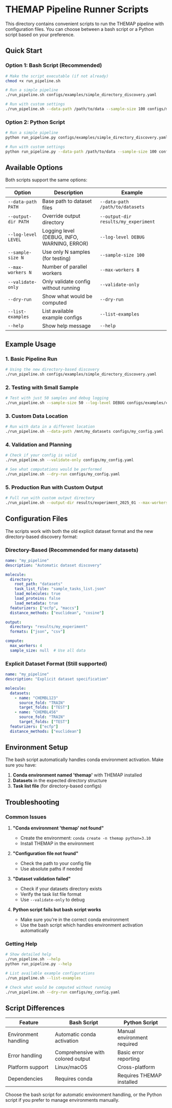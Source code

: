 # THEMAP Pipeline Runner Scripts

This directory contains convenient scripts to run the THEMAP pipeline with configuration files. You can choose between a bash script or a Python script based on your preference.

## Quick Start

### Option 1: Bash Script (Recommended)
```bash
# Make the script executable (if not already)
chmod +x run_pipeline.sh

# Run a simple pipeline
./run_pipeline.sh configs/examples/simple_directory_discovery.yaml

# Run with custom settings
./run_pipeline.sh --data-path /path/to/data --sample-size 100 configs/my_config.yaml
```

### Option 2: Python Script
```bash
# Run a simple pipeline
python run_pipeline.py configs/examples/simple_directory_discovery.yaml

# Run with custom settings
python run_pipeline.py --data-path /path/to/data --sample-size 100 configs/my_config.yaml
```

## Available Options

Both scripts support the same options:

| Option | Description | Example |
|--------|-------------|---------|
| `--data-path PATH` | Base path to dataset files | `--data-path /path/to/datasets` |
| `--output-dir PATH` | Override output directory | `--output-dir results/my_experiment` |
| `--log-level LEVEL` | Logging level (DEBUG, INFO, WARNING, ERROR) | `--log-level DEBUG` |
| `--sample-size N` | Use only N samples (for testing) | `--sample-size 100` |
| `--max-workers N` | Number of parallel workers | `--max-workers 8` |
| `--validate-only` | Only validate config without running | `--validate-only` |
| `--dry-run` | Show what would be computed | `--dry-run` |
| `--list-examples` | List available example configs | `--list-examples` |
| `--help` | Show help message | `--help` |

## Example Usage

### 1. Basic Pipeline Run
```bash
# Using the new directory-based discovery
./run_pipeline.sh configs/examples/simple_directory_discovery.yaml
```

### 2. Testing with Small Sample
```bash
# Test with just 50 samples and debug logging
./run_pipeline.sh --sample-size 50 --log-level DEBUG configs/examples/comprehensive_multimodal.yaml
```

### 3. Custom Data Location
```bash
# Run with data in a different location
./run_pipeline.sh --data-path /mnt/my_datasets configs/my_config.yaml
```

### 4. Validation and Planning
```bash
# Check if your config is valid
./run_pipeline.sh --validate-only configs/my_config.yaml

# See what computations would be performed
./run_pipeline.sh --dry-run configs/my_config.yaml
```

### 5. Production Run with Custom Output
```bash
# Full run with custom output directory
./run_pipeline.sh --output-dir results/experiment_2025_01 --max-workers 8 configs/production_config.yaml
```

## Configuration Files

The scripts work with both the old explicit dataset format and the new directory-based discovery format:

### Directory-Based (Recommended for many datasets)
```yaml
name: "my_pipeline"
description: "Automatic dataset discovery"

molecule:
  directory:
    root_path: "datasets"
    task_list_file: "sample_tasks_list.json"
    load_molecules: true
    load_proteins: false
    load_metadata: true
  featurizers: ["ecfp", "maccs"]
  distance_methods: ["euclidean", "cosine"]

output:
  directory: "results/my_experiment"
  formats: ["json", "csv"]

compute:
  max_workers: 4
  sample_size: null  # Use all data
```

### Explicit Dataset Format (Still supported)
```yaml
name: "my_pipeline"
description: "Explicit dataset specification"

molecule:
  datasets:
    - name: "CHEMBL123"
      source_fold: "TRAIN"
      target_folds: ["TEST"]
    - name: "CHEMBL456"
      source_fold: "TRAIN"
      target_folds: ["TEST"]
  featurizers: ["ecfp"]
  distance_methods: ["euclidean"]
```

## Environment Setup

The bash script automatically handles conda environment activation. Make sure you have:

1. **Conda environment named 'themap'** with THEMAP installed
2. **Datasets** in the expected directory structure
3. **Task list file** (for directory-based configs)

## Troubleshooting

### Common Issues

1. **"Conda environment 'themap' not found"**
   - Create the environment: `conda create -n themap python=3.10`
   - Install THEMAP in the environment

2. **"Configuration file not found"**
   - Check the path to your config file
   - Use absolute paths if needed

3. **"Dataset validation failed"**
   - Check if your datasets directory exists
   - Verify the task list file format
   - Use `--validate-only` to debug

4. **Python script fails but bash script works**
   - Make sure you're in the correct conda environment
   - Use the bash script which handles environment activation automatically

### Getting Help

```bash
# Show detailed help
./run_pipeline.sh --help
python run_pipeline.py --help

# List available example configurations
./run_pipeline.sh --list-examples

# Check what would be computed without running
./run_pipeline.sh --dry-run configs/my_config.yaml
```

## Script Differences

| Feature | Bash Script | Python Script |
|---------|-------------|---------------|
| Environment handling | Automatic conda activation | Manual environment required |
| Error handling | Comprehensive with colored output | Basic error reporting |
| Platform support | Linux/macOS | Cross-platform |
| Dependencies | Requires conda | Requires THEMAP installed |

Choose the bash script for automatic environment handling, or the Python script if you prefer to manage environments manually.
